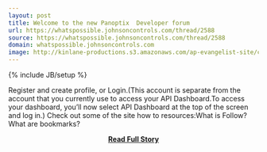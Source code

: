 ```yaml
---
layout: post
title: Welcome to the new Panoptix  Developer forum
url: https://whatspossible.johnsoncontrols.com/thread/2588
source: https://whatspossible.johnsoncontrols.com/thread/2588
domain: whatspossible.johnsoncontrols.com
image: http://kinlane-productions.s3.amazonaws.com/ap-evangelist-site/curated/screenshots/7280_whatspossible_johnsoncontrols_com.png
---
```

{% include JB/setup %}<p>Register and create profile, or Login.(This account is separate from the account that you currently use to access your API Dashboard.To access your dashboard, you’ll now select API Dashboard at the top of the screen and log in.) Check out some of the site how to resources:What is Follow?What are bookmarks?</p>
<center><p><a href="https://whatspossible.johnsoncontrols.com/thread/2588" style='padding:25px; font-sze:18px; font-weight: bold;'>Read Full Story</a></p></center>
